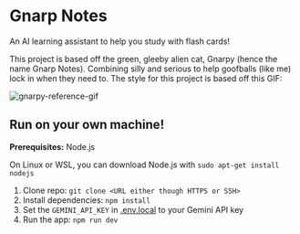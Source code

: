 # Gnarp Notes

An AI learning assistant to help you study with flash cards!

This project is based off the green, gleeby alien cat, Gnarpy (hence the name Gnarp Notes). Combining silly and serious to help goofballs (like me) lock in when they need to. The style for this project is based off this GIF:

![gnarpy-reference-gif](https://github.com/buhgowsh/gnarpy-notes/blob/main/public/good-night-glorp-gleep-glorp.gif)

## Run on your own machine!

**Prerequisites:**  Node.js

On Linux or WSL, you can download Node.js with `sudo apt-get install nodejs`

1. Clone repo: `git clone <URL either though HTTPS or SSH>`
2. Install dependencies:
   `npm install`
3. Set the `GEMINI_API_KEY` in [.env.local](.env.local) to your Gemini API key
4. Run the app:
   `npm run dev`
